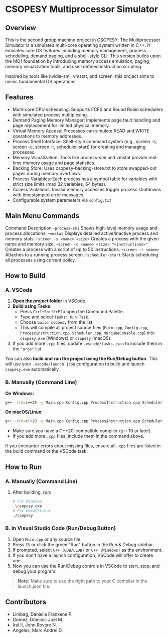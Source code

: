 # CSOPESY Multiprocessor Simulator

## Overview

This is the second group machine project in CSOPESY: The Multiprocessor Simulator is a simulated multi-core operating system written in C++. It emulates core OS features including memory management, process scheduling, demand paging, and a shell-style CLI. This version builds upon the MO1 foundation by introducing memory access emulation, paging, memory visualization tools, and user-defined instruction scripting.

Inspired by tools like nvidia-smi, vmstat, and screen, this project aims to mimic fundamental OS operations

## Features
- Multi-core CPU scheduling: Supports FCFS and Round Robin schedulers with simulated process multiplexing.
- Demand Paging Memory Manager: Implements page fault handling and page replacement for limited physical memory.
- Virtual Memory Access: Processes can simulate READ and WRITE operations to memory addresses.
- Process Shell Interface: Shell-style command system (e.g., screen -s, screen -c, screen -r, scheduler-start) for creating and managing processes.
- Memory Visualization: Tools like process-smi and vmstat provide real-time memory usage and page statistics.
- Backing Store: Uses csopesy-backing-store.txt to store swapped-out pages during memory overflows.
- Process Variables: Each process has a symbol table for variables with strict size limits (max 32 variables, 64 bytes).
- Access Violations: Invalid memory accesses trigger process shutdowns with timestamped error messages.
- Configurable system parameters via `config.txt`

## Main Menu Commands
Command	   Description
-`process-smi`	Shows high-level memory usage and process allocations.
-`vmstat`	Displays detailed active/inactive process and memory stats.
-`screen -s <name> <size>`	Creates a process with the given name and memory size.
-`screen -c <name> <size> "<instructions>"`	Creates a process with a script of up to 50 instructions.
-`screen -r <name>`	Attaches to a running process screen.
-`scheduler-start`	Starts scheduling all processes using current policy.


## How to Build

### A. VSCode
1. **Open the project folder** in VSCode.
2. **Build using Tasks:**
   - Press `Ctrl+Shift+P` to open the Command Palette.
   - Type and select `Tasks: Run Task`.
   - Choose `build csopesy` from the list.
   - This will compile all project source files (`Main.cpp`, `Config.cpp`, `ProcessInstruction.cpp`, `Scheduler.cpp`, `MarqueeConsole.cpp`) into `csopesy.exe` (Windows) or `csopesy` (macOS).
3. If you add more `.cpp` files, update `.vscode/tasks.json` to include them in the `"args"` list.

You can also **build and run the project using the Run/Debug button**. This will use your `.vscode/launch.json` configuration to build and launch `csopesy.exe` automatically.

### B. Manually (Command Line)

**On Windows:**
```sh
g++ -std=c++20 -g Main.cpp Config.cpp ProcessInstruction.cpp Scheduler.cpp MarqueeConsole.cpp -o csopesy.exe
```

**On macOS/Linux:**
```sh
g++ -std=c++20 -g Main.cpp Config.cpp ProcessInstruction.cpp Scheduler.cpp MarqueeConsole.cpp -o csopesy
```

- Make sure you have a C++20-compatible compiler (`g++` 10 or later).
- If you add more `.cpp` files, include them in the command above.

If you encounter errors about missing files, ensure all `.cpp` files are listed in the build command or the VSCode task.

## How to Run

### A. Manually (Command Line)
1. After building, run:
   ```sh
   # For Windows
   .\csopesy.exe
   # For macOS/Linux
   ./csopesy
   ```

### B. In Visual Studio Code (Run/Debug Button)
1. Open `Main.cpp` or any source file.
2. Press `F5` or click the green "Run" button in the Run & Debug sidebar.
3. If prompted, select `C++ (GDB/LLDB)` or `C++ (Windows)` as the environment.
4. If you don't have a launch configuration, VSCode will offer to create one.
5. Now you can use the Run/Debug controls in VSCode to start, stop, and debug your program.

> **Note:** Make sure to use the right path to your C compiler in the launch.json file.

## Contributors
- Limbag, Daniella Franxene P.
- Gomez, Dominic Joel M.
- Iral II, John Rovere N.
- Angeles, Marc Andrei D.
